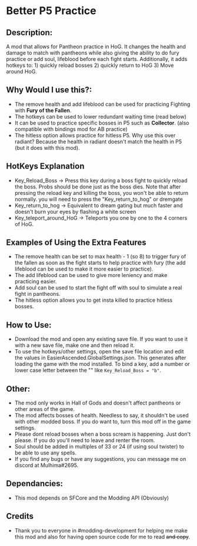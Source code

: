 # Better P5 Practice

## Description:
A mod that allows for Pantheon practice in HoG. It changes the health and damage to match with pantheons while also giving the ability to do fury practice or add soul, lifeblood before each fight starts. Additionally, it adds hotkeys to: 1) quickly reload bosses 2) quickly return to HoG 3) Move around HoG.

## Why Would I use this?:
- The remove health and add lifeblood can be used for practicing Fighting with **Fury of the Fallen**.
- The hotkeys can be used to lower redundant waiting time (read below)
- It can be used to practice specific bosses in P5 such as **Collector**. (also compatible with bindings mod for AB practice)
- The hitless option allows practice for hitless P5. Why use this over radiant? Because the health in radiant doesn't match the health in P5 (but it does with this mod). 

## HotKeys Explanation
- Key_Reload_Boss -> Press this key during a boss fight to quickly reload the boss. Probs should be done just as the boss dies. Note that after pressing the reload key and killing the boss, you won't be able to return normally. you will need to press the "Key_return_to_hog" or dremgate
- Key_return_to_hog -> Equivalent to dream gating but much faster and doesn't burn your eyes by flashing a white screen
- Key_teleport_around_HoG -> Teleports you one by one to the 4 corners of HoG.

## Examples of Using the Extra Features
- The remove health can be set to max health - 1 (so 8) to trigger fury of the fallen as soon as the fight starts to help practice with fury (the add lifeblood can be used to make it more easier to practice).
- The add lifeblood can be used to give more leniency and make practicing easier.
- Add soul can be used to start the fight off with soul to simulate a real fight in pantheons.
- The hitless option allows you to get insta killed to practice hitless bosses.

## How to Use:
- Download the mod and open any existing save file. If you want to use it with a new save file, make one and then reload it.
- To use the hotkeys/other settings, open the save file location and edit the values in EasierAscended.GlobalSettings.json. This generates after loading the game with the mod installed. To bind a key, add a number or lower case letter between the "" like `Key_Reload_Boss = "b"`.

## Other:
- The mod only works in Hall of Gods and doesn't affect pantheons or other areas of the game.
- The mod affects bosses of health. Needless to say, it shouldn't be used with other modded boss. If you do want to, turn this mod off in the game settings.
- Please dont reload bosses when a boss scream is happening. Just don't please. If you do you'll need to leave and renter the room.
- Soul should be added in multiples of 33 or 24 (if using soul twister) to be able to use any spells. 
- If you find any bugs or have any suggestions, you can message me on discord at Mulhima#2695.

## Dependancies:
- This mod depends on SFCore and the Modding API (Obviously)

## Credits
- Thank you to everyone in #modding-development for helping me make this mod and also for having open source code for me to read ~~and copy~~.
